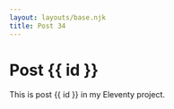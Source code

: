 ```yaml
---
layout: layouts/base.njk
title: Post 34
---
```


# Post {{ id }}

This is post {{ id }} in my Eleventy project.
